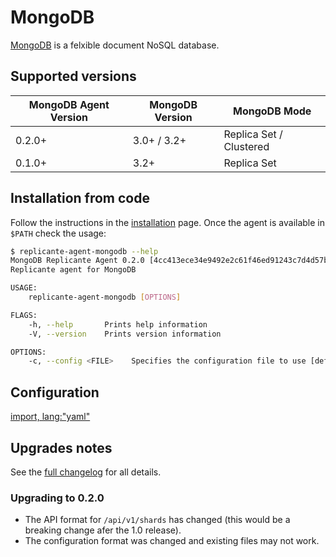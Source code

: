 # MongoDB
[MongoDB](https://www.mongodb.com/) is a felxible document NoSQL database.


## Supported versions
| MongoDB Agent Version | MongoDB Version | MongoDB Mode            |
| --------------------- | --------------- | ----------------------- |
| 0.2.0+                | 3.0+ / 3.2+     | Replica Set / Clustered |
| 0.1.0+                | 3.2+            | Replica Set             |


## Installation from code
Follow the instructions in the [installation](base/install.md) page.
Once the agent is available in `$PATH` check the usage:

```bash
$ replicante-agent-mongodb --help
MongoDB Replicante Agent 0.2.0 [4cc413ece34e9492e2c61f46ed91243c7d4d57b4; working directory tainted]
Replicante agent for MongoDB

USAGE:
    replicante-agent-mongodb [OPTIONS]

FLAGS:
    -h, --help       Prints help information
    -V, --version    Prints version information

OPTIONS:
    -c, --config <FILE>    Specifies the configuration file to use [default: agent-mongodb.yaml]
```


## Configuration
[import, lang:"yaml"](../agent-mongodb.example.yaml)


## Upgrades notes
See the [full changelog](https://github.com/replicante-io/agents/blob/master/mongodb/CHANGELOG.md)
for all details.

### Upgrading to 0.2.0
- The API format for `/api/v1/shards` has changed (this would be a breaking change afer the 1.0 release).
- The configuration format was changed and existing files may not work.
